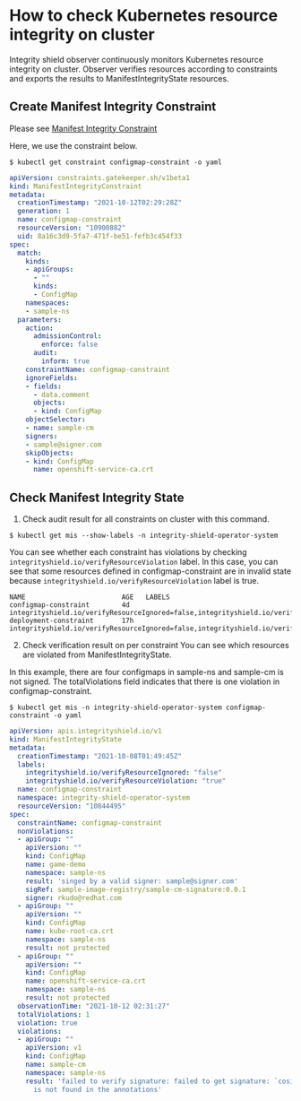 # How to check Kubernetes resource integrity on cluster

Integrity shield observer continuously monitors Kubernetes resource integrity on cluster. 
Observer verifies resources according to constraints and exports the results to ManifestIntegrityState resources.

## Create Manifest Integrity Constraint
Please see [Manifest Integrity Constraint](README_CONSTRAINT.md)

Here, we use the constraint below.

```
$ kubectl get constraint configmap-constraint -o yaml
```
```yaml
apiVersion: constraints.gatekeeper.sh/v1beta1
kind: ManifestIntegrityConstraint
metadata:
  creationTimestamp: "2021-10-12T02:29:28Z"
  generation: 1
  name: configmap-constraint
  resourceVersion: "10900882"
  uid: 8a16c3d9-5fa7-471f-be51-fefb3c454f33
spec:
  match:
    kinds:
    - apiGroups:
      - ""
      kinds:
      - ConfigMap
    namespaces:
    - sample-ns
  parameters:
    action:
      admissionControl:
        enforce: false
      audit:
        inform: true
    constraintName: configmap-constraint
    ignoreFields:
    - fields:
      - data.comment
      objects:
      - kind: ConfigMap
    objectSelector:
    - name: sample-cm
    signers:
    - sample@signer.com
    skipObjects:
    - kind: ConfigMap
      name: openshift-service-ca.crt
```
## Check Manifest Integrity State
1. Check audit result for all constraints on cluster with this command.
```
$ kubectl get mis --show-labels -n integrity-shield-operator-system
```
You can see whether each constraint has violations by checking `integrityshield.io/verifyResourceViolation` label.
In this case, you can see that some resources defined in configmap-constraint are in invalid state because `integrityshield.io/verifyResourceViolation` label is true.
```
NAME                        AGE   LABELS
configmap-constraint        4d    integrityshield.io/verifyResourceIgnored=false,integrityshield.io/verifyResourceViolation=true
deployment-constraint       17h   integrityshield.io/verifyResourceIgnored=false,integrityshield.io/verifyResourceViolation=false
```
2. Check verification result on per constraint
You can see which resources are violated from ManifestIntegrityState.

In this example, there are four configmaps in sample-ns and sample-cm is not signed. The totalViolations field indicates that there is one violation in configmap-constraint.

```
$ kubectl get mis -n integrity-shield-operator-system configmap-constraint -o yaml
```
```yaml
apiVersion: apis.integrityshield.io/v1
kind: ManifestIntegrityState
metadata:
  creationTimestamp: "2021-10-08T01:49:45Z"
  labels:
    integrityshield.io/verifyResourceIgnored: "false"
    integrityshield.io/verifyResourceViolation: "true"
  name: configmap-constraint
  namespace: integrity-shield-operator-system
  resourceVersion: "10844495"
spec:
  constraintName: configmap-constraint
  nonViolations:
  - apiGroup: ""
    apiVersion: ""
    kind: ConfigMap
    name: game-demo
    namespace: sample-ns
    result: 'singed by a valid signer: sample@signer.com'
    sigRef: sample-image-registry/sample-cm-signature:0.0.1
    signer: rkudo@redhat.com
  - apiGroup: ""
    apiVersion: ""
    kind: ConfigMap
    name: kube-root-ca.crt
    namespace: sample-ns
    result: not protected
  - apiGroup: ""
    apiVersion: ""
    kind: ConfigMap
    name: openshift-service-ca.crt
    namespace: sample-ns
    result: not protected
  observationTime: "2021-10-12 02:31:27"
  totalViolations: 1
  violation: true
  violations:
  - apiGroup: ""
    apiVersion: v1
    kind: ConfigMap
    name: sample-cm
    namespace: sample-ns
    result: 'failed to verify signature: failed to get signature: `cosign.sigstore.dev/message`
      is not found in the annotations'
```